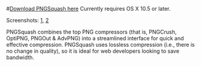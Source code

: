 #[Download PNGSquash here](http://sporkage.com/PNGSquash.app.tgz)
Currently requires OS X 10.5 or later.

Screenshots: [1](http://sporkage.com/PNGSquash/1.png), [2](http://sporkage.com/PNGSquash/2.png)

PNGSquash combines the top PNG compressors (that is, PNGCrush, OptiPNG, PNGOut & AdvPNG) into a streamlined interface for quick and effective compression. PNGSquash uses lossless compression (i.e., there is no change in quality), so it is ideal for web developers looking to save bandwidth.
